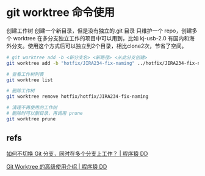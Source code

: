 # git worktree 命令使用

创建工作树
创建一个新目录，但是没有独立的.git 目录
只维护一个 repo，创建多个 worktree
在多分支独立工作的项目中可以用到，比如 kj-usb-2.0 有国内和海外分支。使用这个方式后可以独立到2个目录，相比clone2次，节省了空间。

```sh
# git worktree add -b <新分支名> <新路径> <从此分支创建>
git worktree add -b "hotfix/JIRA234-fix-naming" ../hotfix/JIRA234-fix-naming

# 查看工作树列表
git worktree list

# 删除工作树
git worktree remove hotfix/hotfix/JIRA234-fix-naming

# 清理不再使用的工作树
# 删除时可以删目录，再调用 prune
git worktree prune

```

## refs

[如何不切换 Git 分支，同时在多个分支上工作？ | 程序猿 DD](https://blog.didispace.com/git-work-on-different-branch/)

[Git Worktree 的高级使用介绍 | 程序猿 DD](https://blog.didispace.com/git-worktree-2/)

